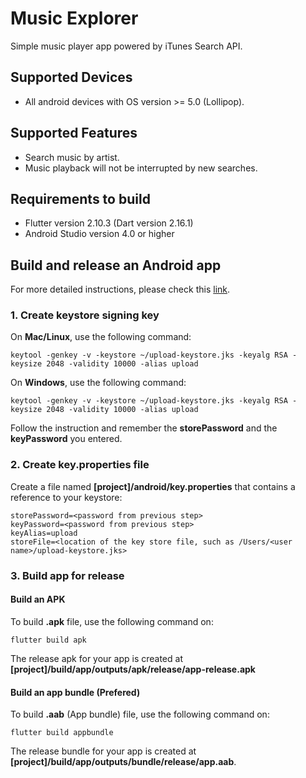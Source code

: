# Music Explorer

Simple music player app powered by iTunes Search API.

## Supported Devices

- All android devices with OS version >= 5.0 (Lollipop).

## Supported Features

- Search music by artist.
- Music playback will not be interrupted by new searches.

## Requirements to build

- Flutter version 2.10.3 (Dart version 2.16.1)
- Android Studio version 4.0 or higher

## Build and release an Android app
For more detailed instructions, please check this [link](https://docs.flutter.dev/deployment/android).

### 1. Create keystore signing key
On **Mac/Linux**, use the following command:

```
keytool -genkey -v -keystore ~/upload-keystore.jks -keyalg RSA -keysize 2048 -validity 10000 -alias upload
```

On **Windows**, use the following command:

```
keytool -genkey -v -keystore ~/upload-keystore.jks -keyalg RSA -keysize 2048 -validity 10000 -alias upload
```
Follow the instruction and remember the **storePassword** and the **keyPassword** you entered.


### 2. Create key.properties file
Create a file named **[project]/android/key.properties** that contains a reference to your keystore:
```properties
storePassword=<password from previous step>
keyPassword=<password from previous step>
keyAlias=upload
storeFile=<location of the key store file, such as /Users/<user name>/upload-keystore.jks>
```

### 3. Build app for release 



#### Build an APK
To build **.apk** file, use the following command on:


```
flutter build apk
```

The release apk for your app is created at **[project]/build/app/outputs/apk/release/app-release.apk**

#### Build an app bundle (Prefered)
To build **.aab** (App bundle) file, use the following command on:
```
flutter build appbundle
```

The release bundle for your app is created at **[project]/build/app/outputs/bundle/release/app.aab**.
